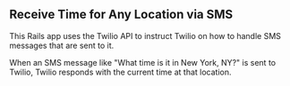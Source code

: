 ## Receive Time for Any Location via SMS
This Rails app uses the Twilio API to instruct Twilio on how to handle 
SMS messages that are sent to it.

When an SMS message like "What time is it in New York, NY?" is sent to Twilio,
Twilio responds with the current time at that location.